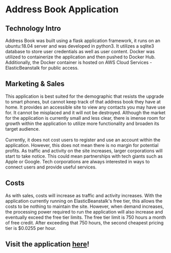 # Address Book Application

## Technology Intro
Address Book was built using a flask application framework, it runs on an ubuntu:18.04 server and was developed in python3. It utilizes a sqlite3 database to store user credentials as well as user content. Docker was utilized to containerize the application and then pushed to Docker Hub. Additionally, the Docker container is hosted on AWS Cloud Services - ElasticBeanstalk for public access. 

## Marketing & Sales
This application is best suited for the demographic that resists the upgrade to smart phones, but cannot keep track of that address book they have at home. It provides an accessible site to view any contacts you may have use for. It cannot be misplaced and it will not be destroyed. Although the market for the application is currently small and less clear, there is imense room for growth within the application to utilize more functionality and broaden its target audience. <br /><br />
Currently, it does not cost users to register and use an account within the application. 
However, this does not mean there is no margin for potential profits. As traffic and activity on the site increases, larger corporations will start to take notice. This could mean partnerships with tech giants such as Apple or Google. Tech corporations are always interested in ways to connect users and provide useful services. 

## Costs
As with sales, costs will increase as traffic and activity increases. With the application currently running on ElasticBeanstalk's free tier, this allows the costs to be nothing to maintain the site. However, when demand increases, the processing power required to run the application will also increase and eventually exceed the free tier limits. The free tier limit is 750 hours a month of free credit. After exceeding that 750 hours, the second cheapest pricing tier is $0.0255 per hour. 

## Visit the application [here](http://mscs621-addressbook-env-2.gv8qfetpmj.us-east-2.elasticbeanstalk.com/)!
